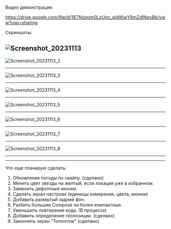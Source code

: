 Видео демонстрация:

https://drive.google.com/file/d/18TNjzeotr0LzUnn_pldWwY9mZdINqxBb/view?usp=sharing

Скриншоты:


![Screenshot_20231113](app/src/main/res/drawable/Screenshot_20231113.png)
---------------

![Screenshot_20231113_2](app/src/main/res/drawable/Screenshot_20231113_2.png)

------------

![Screenshot_20231113_3](app/src/main/res/drawable/Screenshot_20231113_3.png)

------------

![Screenshot_20231113_4](app/src/main/res/drawable/Screenshot_20231113_4.png)

------------

![Screenshot_20231113_5](app/src/main/res/drawable/Screenshot_20231113_5.png)

------------

![Screenshot_20231113_6](app/src/main/res/drawable/Screenshot_20231113_6.png)

-----------

![Screenshot_20231113_7](app/src/main/res/drawable/Screenshot_20231113_7.png)

--------------

![Screenshot_20231113_8](app/src/main/res/drawable/Screenshot_20231113_8.png)

------------------



-------------------


Что еще планирую сделать:
1. Обновление погоды по свайпу. (сделано)
2. Менять цвет звезды на желтый, если локация уже в избранном.
3. Заменить дефолтные иконки.
4. Сделать экран настроек (единицы измерения, цвета, иконки)
5. Добавить размытый задний фон.
6. Разбить большие Compose на более компактные.
7. Уменьшить повторения кода. (В процессе)
8. Добавить определение геопозиции. (сделано)
9. Закончить экран "Tomorrow" (сделано)


